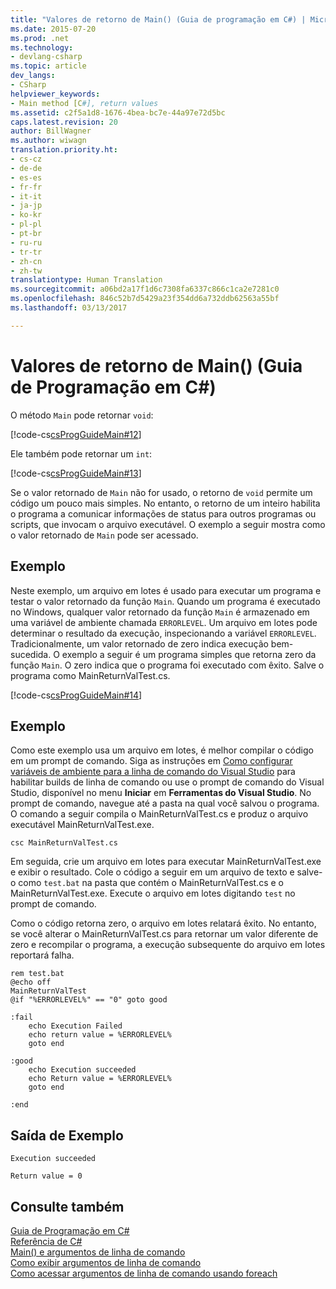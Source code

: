 ```yaml
---
title: "Valores de retorno de Main() (Guia de programação em C#) | Microsoft Docs"
ms.date: 2015-07-20
ms.prod: .net
ms.technology:
- devlang-csharp
ms.topic: article
dev_langs:
- CSharp
helpviewer_keywords:
- Main method [C#], return values
ms.assetid: c2f5a1d8-1676-4bea-bc7e-44a97e72d5bc
caps.latest.revision: 20
author: BillWagner
ms.author: wiwagn
translation.priority.ht:
- cs-cz
- de-de
- es-es
- fr-fr
- it-it
- ja-jp
- ko-kr
- pl-pl
- pt-br
- ru-ru
- tr-tr
- zh-cn
- zh-tw
translationtype: Human Translation
ms.sourcegitcommit: a06bd2a17f1d6c7308fa6337c866c1ca2e7281c0
ms.openlocfilehash: 846c52b7d5429a23f354dd6a732ddb62563a55bf
ms.lasthandoff: 03/13/2017

---
```

# <a name="main-return-values-c-programming-guide"></a>Valores de retorno de Main() (Guia de Programação em C#)
O método `Main` pode retornar `void`:  
  
 [!code-cs[csProgGuideMain#12](../../../csharp/programming-guide/inside-a-program/codesnippet/CSharp/main-return-values_1.cs)]  
  
 Ele também pode retornar um `int`:  
  
 [!code-cs[csProgGuideMain#13](../../../csharp/programming-guide/inside-a-program/codesnippet/CSharp/main-return-values_2.cs)]  
  
 Se o valor retornado de `Main` não for usado, o retorno de `void` permite um código um pouco mais simples. No entanto, o retorno de um inteiro habilita o programa a comunicar informações de status para outros programas ou scripts, que invocam o arquivo executável. O exemplo a seguir mostra como o valor retornado de `Main` pode ser acessado.  
  
## <a name="example"></a>Exemplo  
 Neste exemplo, um arquivo em lotes é usado para executar um programa e testar o valor retornado da função `Main`. Quando um programa é executado no Windows, qualquer valor retornado da função `Main` é armazenado em uma variável de ambiente chamada `ERRORLEVEL`. Um arquivo em lotes pode determinar o resultado da execução, inspecionando a variável `ERRORLEVEL`. Tradicionalmente, um valor retornado de zero indica execução bem-sucedida. O exemplo a seguir é um programa simples que retorna zero da função `Main`. O zero indica que o programa foi executado com êxito. Salve o programa como MainReturnValTest.cs.  
  
 [!code-cs[csProgGuideMain#14](../../../csharp/programming-guide/inside-a-program/codesnippet/CSharp/main-return-values_3.cs)]  
  
## <a name="example"></a>Exemplo  
 Como este exemplo usa um arquivo em lotes, é melhor compilar o código em um prompt de comando. Siga as instruções em [Como configurar variáveis de ambiente para a linha de comando do Visual Studio](../../../csharp/language-reference/compiler-options/how-to-set-environment-variables-for-the-visual-studio-command-line.md) para habilitar builds de linha de comando ou use o prompt de comando do Visual Studio, disponível no menu **Iniciar** em **Ferramentas do Visual Studio**. No prompt de comando, navegue até a pasta na qual você salvou o programa. O comando a seguir compila o MainReturnValTest.cs e produz o arquivo executável MainReturnValTest.exe.  
  
 `csc MainReturnValTest.cs`  
  
 Em seguida, crie um arquivo em lotes para executar MainReturnValTest.exe e exibir o resultado. Cole o código a seguir em um arquivo de texto e salve-o como `test.bat` na pasta que contém o MainReturnValTest.cs e o MainReturnValTest.exe. Execute o arquivo em lotes digitando `test` no prompt de comando.  
  
 Como o código retorna zero, o arquivo em lotes relatará êxito. No entanto, se você alterar o MainReturnValTest.cs para retornar um valor diferente de zero e recompilar o programa, a execução subsequente do arquivo em lotes reportará falha.  
  
```  
rem test.bat  
@echo off  
MainReturnValTest  
@if "%ERRORLEVEL%" == "0" goto good  
  
:fail  
    echo Execution Failed  
    echo return value = %ERRORLEVEL%  
    goto end  
  
:good  
    echo Execution succeeded  
    echo Return value = %ERRORLEVEL%  
    goto end  
  
:end  
```  
  
## <a name="sample-output"></a>Saída de Exemplo  
 `Execution succeeded`  
  
 `Return value = 0`  
  
## <a name="see-also"></a>Consulte também  
 [Guia de Programação em C#](../../../csharp/programming-guide/index.md)   
 [Referência de C#](../../../csharp/language-reference/index.md)   
 [Main() e argumentos de linha de comando](../../../csharp/programming-guide/main-and-command-args/index.md)   
 [Como exibir argumentos de linha de comando](../../../csharp/programming-guide/main-and-command-args/how-to-display-command-line-arguments.md)   
 [Como acessar argumentos de linha de comando usando foreach](../../../csharp/programming-guide/main-and-command-args/how-to-access-command-line-arguments-using-foreach.md)
